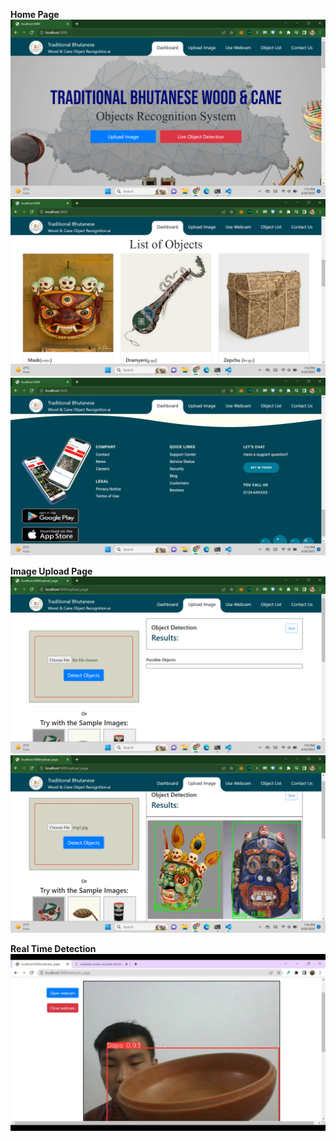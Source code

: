 **Home Page**
![Home Page](readme_images/home1.png)
![Home Page](readme_images/home2.png)
![Home Page](readme_images/home3.png)

**Image Upload Page**
![Upload Page](readme_images/upload.png)
![Upload Page](readme_images/upload1.png)

**Real Time Detection**
![Upload Page](readme_images/webcam.png)
